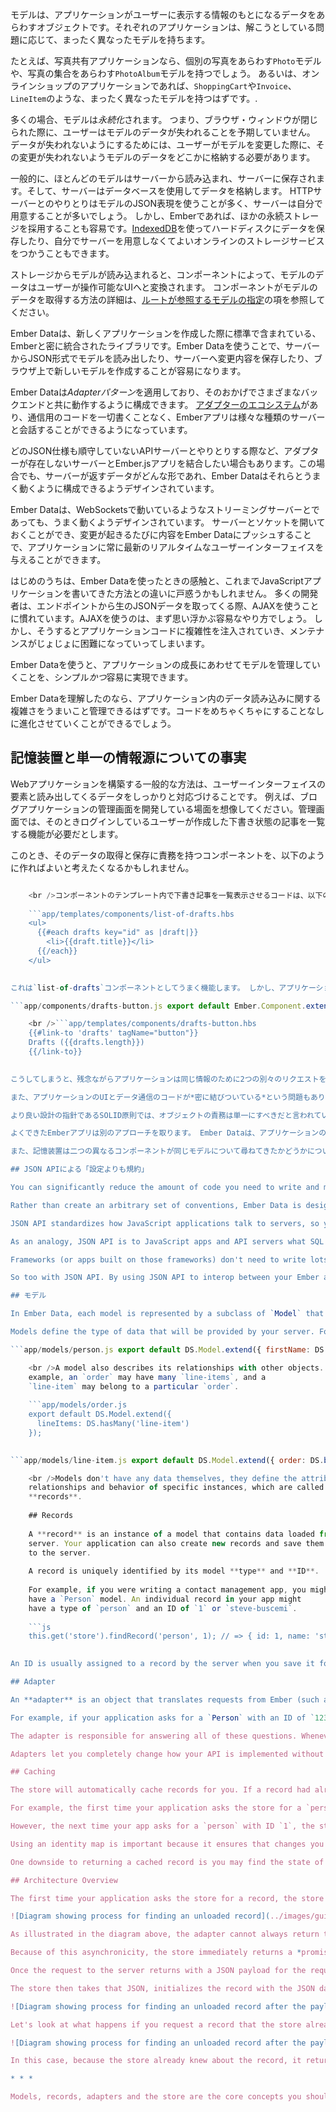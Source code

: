 モデルは、アプリケーションがユーザーに表示する情報のもとになるデータをあらわすオブジェクトです。それぞれのアプリケーションは、解こうとしている問題に応じて、まったく異なったモデルを持ちます。

たとえば、写真共有アプリケーションなら、個別の写真をあらわす`Photo`モデルや、写真の集合をあらわす`PhotoAlbum`モデルを持つでしょう。 あるいは、オンラインショップのアプリケーションであれば、`ShoppingCart`や`Invoice`、`LineItem`のような、まったく異なったモデルを持つはずです。.

多くの場合、モデルは*永続化*されます。 つまり、ブラウザ・ウィンドウが閉じられた際に、ユーザーはモデルのデータが失われることを予期していません。 データが失われないようにするためには、ユーザーがモデルを変更した際に、その変更が失われないようモデルのデータをどこかに格納する必要があります。

一般的に、ほとんどのモデルはサーバーから読み込まれ、サーバーに保存されます。そして、サーバーはデータベースを使用してデータを格納します。 HTTPサーバーとのやりとりはモデルのJSON表現を使うことが多く、サーバーは自分で用意することが多いでしょう。 しかし、Emberであれば、ほかの永続ストレージを採用することも容易です。[IndexedDB](https://developer.mozilla.org/en-US/docs/Web/API/IndexedDB_API)を使ってハードディスクにデータを保存したり、自分でサーバーを用意しなくてよいオンラインのストレージサービスをつかうこともできます。

ストレージからモデルが読み込まれると、コンポーネントによって、モデルのデータはユーザーが操作可能なUIへと変換されます。 コンポーネントがモデルのデータを取得する方法の詳細は、[ルートが参照するモデルの指定](../routing/specifying-a-routes-model)の項を参照してください。

Ember Dataは、新しくアプリケーションを作成した際に標準で含まれている、Emberと密に統合されたライブラリです。Ember Dataを使うことで、サーバーからJSON形式でモデルを読み出したり、サーバーへ変更内容を保存したり、ブラウザ上で新しいモデルを作成することが容易になります。

Ember Dataは*Adapterパターン*を適用しており、そのおかげでさまざまなバックエンドと共に動作するように構成できます。 [アダプターのエコシステム](http://emberobserver.com/categories/ember-data-adapters)があり、通信用のコードを一切書くことなく、Emberアプリは様々な種類のサーバーと会話することができるようになっています。

どのJSON仕様も順守していないAPIサーバーとやりとりする際など、アダプターが存在しないサーバーとEmber.jsアプリを結合したい場合もあります。この場合でも、サーバーが返すデータがどんな形であれ、Ember Dataはそれらとうまく動くように構成できるようデザインされています。

Ember Dataは、WebSocketsで動いているようなストリーミングサーバーとであっても、うまく動くようデザインされています。 サーバーとソケットを開いておくことができ、変更が起きるたびに内容をEmber Dataにプッシュすることで、アプリケーションに常に最新のリアルタイムなユーザーインターフェイスを与えることができます。

はじめのうちは、Ember Dataを使ったときの感触と、これまでJavaScriptアプリケーションを書いてきた方法との違いに戸惑うかもしれません。 多くの開発者は、エンドポイントから生のJSONデータを取ってくる際、AJAXを使うことに慣れています。AJAXを使うのは、まず思い浮かぶ容易なやり方でしょう。 しかし、そうするとアプリケーションコードに複雑性を注入されていき、メンテナンスがじょじょに困難になっていってしまいます。

Ember Dataを使うと、アプリケーションの成長にあわせてモデルを管理していくことを、シンプル*かつ*容易に実現できます。

Ember Dataを理解したのなら、アプリケーション内のデータ読み込みに関する複雑さをうまいこと管理できるはずです。コードをめちゃくちゃにすることなしに進化させていくことができるでしょう。

## 記憶装置と単一の情報源についての事実

Webアプリケーションを構築する一般的な方法は、ユーザーインターフェイスの要素と読み出してくるデータをしっかりと対応づけることです。 例えば、ブログアプリケーションの管理画面を開発している場面を想像してください。管理画面では、そのときログインしているユーザーが作成した下書き状態の記事を一覧する機能が必要だとします。

このとき、そのデータの取得と保存に責務を持つコンポーネントを、以下のように作ればよいと考えたくなるかもしれません。

```app/components/list-of-drafts.js export default Ember.Component.extend({ willRender() { $.getJSON('/drafts').then(data => { this.set('drafts', data); }); } });

    <br />コンポーネントのテンプレート内で下書き記事を一覧表示させるコードは、以下のようになるでしょう。
    
    ```app/templates/components/list-of-drafts.hbs
    <ul>
      {{#each drafts key="id" as |draft|}}
        <li>{{draft.title}}</li>
      {{/each}}
    </ul>
    

これは`list-of-drafts`コンポーネントとしてうまく機能します。 しかし、アプリケーションは様々な異なるコンポーネントによって構成されている可能性があります。 別のページでは、下書き記事の数を表示するコンポーネントが欲しくなるかもしれません。 すると、既存の`willRender`コードを新しいコンポーネントにコピー&ペーストしたくなる誘惑にかられます。

```app/components/drafts-button.js export default Ember.Component.extend({ willRender() { $.getJSON('/drafts').then(data => { this.set('drafts', data); }); } });

    <br />```app/templates/components/drafts-button.hbs
    {{#link-to 'drafts' tagName="button"}}
    Drafts ({{drafts.length}})
    {{/link-to}}
    

こうしてしまうと、残念ながらアプリケーションは同じ情報のために2つの別々のリクエストを発行することになってしまいます。 この冗長なデータ取得は、帯域幅の無駄使いという観点から高コストであったり、 アプリケーションの体感速度に影響を与えるだけでなく、二つの値が不整合を起こすという問題も容易に引き起こしてしまいます。 項目の一覧とツールバー内の項目数が一致していないWebアプリケーションをユーザーとして使っているところを想像してもらえば、それがイライラする一貫性のない体験を引き起こすということをわかってもらえるでしょう。

また、アプリケーションのUIとデータ通信のコードが*密に結びついている*という問題もあります。 JSONペイロードの形式を変更したとすると、追跡困難なすべてのUIコンポーネントは壊れることになってしまうでしょう。

より良い設計の指針であるSOLID原則では、オブジェクトの責務は単一にすべきだと言われています。コンポーネントの責務はユーザーにモデルのデータを示すことです。モデルのデータを取得することではありません。

よくできたEmberアプリは別のアプローチを取ります。 Ember Dataは、アプリケーションの中でモデルの中央リポジトリとなる単一の**記憶装置**を提供します。 コンポーネントとルートは、モデルのことは記憶装置に尋ねます。そして、記憶装置はそれらを取得する方法についての責務を持ちます。

また、記憶装置は二つの異なるコンポーネントが同じモデルについて尋ねてきたかどうかについても検知します。これによって、アプリケーションは一度だけサーバーからデータを取得してくればよいようになっています。 この記憶装置は、アプリケーションで使うモデル用のリードスルーキャッシュと考えることができます。 コンポーネントとルートは、この共有記憶装置へのアクセスを持ちます。モデルを表示したり編集する必要があれば、コンポーネントとルートはまず最初にモデルについて記憶装置に尋ねます。

## JSON APIによる「設定よりも規約」

You can significantly reduce the amount of code you need to write and maintain by relying on Ember's conventions. Since these conventions will be shared among developers on your team, following them leads to code that is easier to maintain and understand.

Rather than create an arbitrary set of conventions, Ember Data is designed to work out of the box with [JSON API](http://jsonapi.org). JSON API is a formal specification for building conventional, robust, and performant APIs that allow clients and servers to communicate model data.

JSON API standardizes how JavaScript applications talk to servers, so you decrease the coupling between your frontend and backend, and have more freedom to change pieces of your stack.

As an analogy, JSON API is to JavaScript apps and API servers what SQL is to server-side frameworks and databases. Popular frameworks like Ruby on Rails, Laravel, Django, Spring and more work out of the box with many different databases, like MySQL, PostgreSQL, SQL Server, and more.

Frameworks (or apps built on those frameworks) don't need to write lots of custom code to add support for a new database; as long as that database supports SQL, adding support for it is relatively easy.

So too with JSON API. By using JSON API to interop between your Ember app and your server, you can entirely change your backend stack without breaking your frontend. And as you add apps for other platforms, such as iOS and Android, you will be able to leverage JSON API libraries for those platforms to easily consume the same API your Ember app uses.

## モデル

In Ember Data, each model is represented by a subclass of `Model` that defines the attributes, relationships, and behavior of the data that you present to the user.

Models define the type of data that will be provided by your server. For example, a `Person` model might have a `firstName` attribute that is a string, and a `birthday` attribute that is a date:

```app/models/person.js export default DS.Model.extend({ firstName: DS.attr('string'), birthday: DS.attr('date') });

    <br />A model also describes its relationships with other objects. For
    example, an `order` may have many `line-items`, and a
    `line-item` may belong to a particular `order`.
    
    ```app/models/order.js
    export default DS.Model.extend({
      lineItems: DS.hasMany('line-item')
    });
    

```app/models/line-item.js export default DS.Model.extend({ order: DS.belongsTo('order') });

    <br />Models don't have any data themselves, they define the attributes,
    relationships and behavior of specific instances, which are called
    **records**.
    
    ## Records
    
    A **record** is an instance of a model that contains data loaded from a
    server. Your application can also create new records and save them back
    to the server.
    
    A record is uniquely identified by its model **type** and **ID**.
    
    For example, if you were writing a contact management app, you might
    have a `Person` model. An individual record in your app might
    have a type of `person` and an ID of `1` or `steve-buscemi`.
    
    ```js
    this.get('store').findRecord('person', 1); // => { id: 1, name: 'steve-buscemi' }
    

An ID is usually assigned to a record by the server when you save it for the first time, but you can also generate IDs client-side.

## Adapter

An **adapter** is an object that translates requests from Ember (such as "find the user with an ID of 123") into requests to a server.

For example, if your application asks for a `Person` with an ID of `123`, how should Ember load it? Over HTTP or a WebSocket? If it's HTTP, is the URL `/person/1` or `/resources/people/1`?

The adapter is responsible for answering all of these questions. Whenever your app asks the store for a record that it doesn't have cached, it will ask the adapter for it. If you change a record and save it, the store will hand the record to the adapter to send the appropriate data to your server and confirm that the save was successful.

Adapters let you completely change how your API is implemented without impacting your Ember application code.

## Caching

The store will automatically cache records for you. If a record had already been loaded, asking for it a second time will always return the same object instance. This minimizes the number of round-trips to the server, and allows your application to render its UI to the user as fast as possible.

For example, the first time your application asks the store for a `person` record with an ID of `1`, it will fetch that information from your server.

However, the next time your app asks for a `person` with ID `1`, the store will notice that it had already retrieved and cached that information from the server. Instead of sending another request for the same information, it will give your application the same record it had provided it the first time. This feature—always returning the same record object, no matter how many times you look it up—is sometimes called an *identity map*.

Using an identity map is important because it ensures that changes you make in one part of your UI are propagated to other parts of the UI. It also means that you don't have to manually keep records in sync—you can ask for a record by ID and not have to worry about whether other parts of your application have already asked for and loaded it.

One downside to returning a cached record is you may find the state of the data has changed since it was first loaded into the store's identity map. In order to prevent this stale data from being a problem for long, Ember Data will automatically make a request in the background each time a cached record is returned from the store. When the new data comes in, the record is updated, and if there have been changes to the record since the initial render, the template is re-rendered with the new information.

## Architecture Overview

The first time your application asks the store for a record, the store sees that it doesn't have a local copy and requests it from your adapter. Your adapter will go and retrieve the record from your persistence layer; typically, this will be a JSON representation of the record served from an HTTP server.

![Diagram showing process for finding an unloaded record](../images/guides/models/finding-unloaded-record-step1-diagram.png)

As illustrated in the diagram above, the adapter cannot always return the requested record immediately. In this case, the adapter must make an *asynchronous* request to the server, and only when that request finishes loading can the record be created with its backing data.

Because of this asynchronicity, the store immediately returns a *promise* from the `find()` method. Similarly, any requests that the store makes to the adapter also return promises.

Once the request to the server returns with a JSON payload for the requested record, the adapter resolves the promise it returned to the store with the JSON.

The store then takes that JSON, initializes the record with the JSON data, and resolves the promise returned to your application with the newly-loaded record.

![Diagram showing process for finding an unloaded record after the payload has returned from the server](../images/guides/models/finding-unloaded-record-step2-diagram.png)

Let's look at what happens if you request a record that the store already has in its cache.

![Diagram showing process for finding an unloaded record after the payload has returned from the server](../images/guides/models/finding-loaded-record-diagram.png)

In this case, because the store already knew about the record, it returns a promise that it resolves with the record immediately. It does not need to ask the adapter (and, therefore, the server) for a copy since it already has it saved locally.

* * *

Models, records, adapters and the store are the core concepts you should understand to get the most out of Ember Data. The following sections go into more depth about each of these concepts, and how to use them together.
